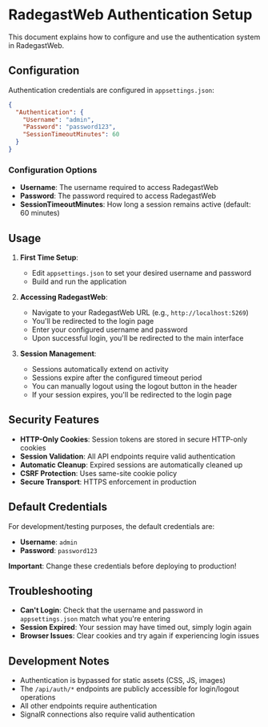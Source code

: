 # RadegastWeb Authentication Setup

This document explains how to configure and use the authentication system in RadegastWeb.

## Configuration

Authentication credentials are configured in `appsettings.json`:

```json
{
  "Authentication": {
    "Username": "admin",
    "Password": "password123",
    "SessionTimeoutMinutes": 60
  }
}
```

### Configuration Options

- **Username**: The username required to access RadegastWeb
- **Password**: The password required to access RadegastWeb  
- **SessionTimeoutMinutes**: How long a session remains active (default: 60 minutes)

## Usage

1. **First Time Setup**: 
   - Edit `appsettings.json` to set your desired username and password
   - Build and run the application

2. **Accessing RadegastWeb**:
   - Navigate to your RadegastWeb URL (e.g., `http://localhost:5269`)
   - You'll be redirected to the login page
   - Enter your configured username and password
   - Upon successful login, you'll be redirected to the main interface

3. **Session Management**:
   - Sessions automatically extend on activity
   - Sessions expire after the configured timeout period
   - You can manually logout using the logout button in the header
   - If your session expires, you'll be redirected to the login page

## Security Features

- **HTTP-Only Cookies**: Session tokens are stored in secure HTTP-only cookies
- **Session Validation**: All API endpoints require valid authentication
- **Automatic Cleanup**: Expired sessions are automatically cleaned up
- **CSRF Protection**: Uses same-site cookie policy
- **Secure Transport**: HTTPS enforcement in production

## Default Credentials

For development/testing purposes, the default credentials are:
- **Username**: `admin`
- **Password**: `password123`

**Important**: Change these credentials before deploying to production!

## Troubleshooting

- **Can't Login**: Check that the username and password in `appsettings.json` match what you're entering
- **Session Expired**: Your session may have timed out, simply login again
- **Browser Issues**: Clear cookies and try again if experiencing login issues

## Development Notes

- Authentication is bypassed for static assets (CSS, JS, images)
- The `/api/auth/*` endpoints are publicly accessible for login/logout operations
- All other endpoints require authentication
- SignalR connections also require valid authentication